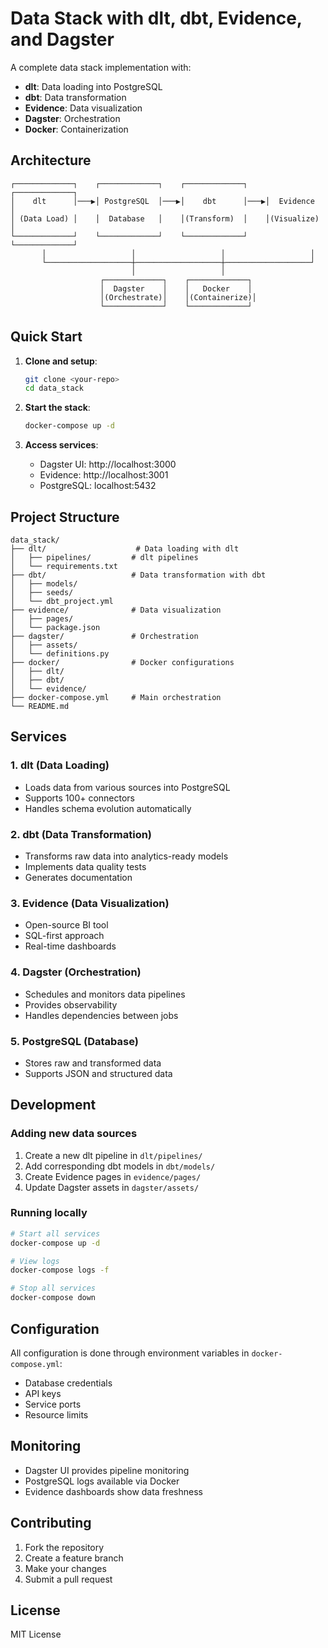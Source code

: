 # Data Stack with dlt, dbt, Evidence, and Dagster

A complete data stack implementation with:
- **dlt**: Data loading into PostgreSQL
- **dbt**: Data transformation
- **Evidence**: Data visualization
- **Dagster**: Orchestration
- **Docker**: Containerization

## Architecture

```
┌─────────────┐    ┌─────────────┐    ┌─────────────┐    ┌─────────────┐
│    dlt      │───▶│ PostgreSQL  │───▶│    dbt      │───▶│  Evidence   │
│ (Data Load) │    │  Database   │    │(Transform)  │    │(Visualize)  │
└─────────────┘    └─────────────┘    └─────────────┘    └─────────────┘
       │                   │                   │                   │
       └───────────────────┼───────────────────┼───────────────────┘
                           │                   │
                    ┌─────────────┐    ┌─────────────┐
                    │  Dagster    │    │   Docker    │
                    │(Orchestrate)│    │(Containerize)│
                    └─────────────┘    └─────────────┘
```

## Quick Start

1. **Clone and setup**:
   ```bash
   git clone <your-repo>
   cd data_stack
   ```

2. **Start the stack**:
   ```bash
   docker-compose up -d
   ```

3. **Access services**:
   - Dagster UI: http://localhost:3000
   - Evidence: http://localhost:3001
   - PostgreSQL: localhost:5432

## Project Structure

```
data_stack/
├── dlt/                    # Data loading with dlt
│   ├── pipelines/         # dlt pipelines
│   └── requirements.txt
├── dbt/                   # Data transformation with dbt
│   ├── models/
│   ├── seeds/
│   └── dbt_project.yml
├── evidence/              # Data visualization
│   ├── pages/
│   └── package.json
├── dagster/               # Orchestration
│   ├── assets/
│   └── definitions.py
├── docker/                # Docker configurations
│   ├── dlt/
│   ├── dbt/
│   └── evidence/
├── docker-compose.yml     # Main orchestration
└── README.md
```

## Services

### 1. dlt (Data Loading)
- Loads data from various sources into PostgreSQL
- Supports 100+ connectors
- Handles schema evolution automatically

### 2. dbt (Data Transformation)
- Transforms raw data into analytics-ready models
- Implements data quality tests
- Generates documentation

### 3. Evidence (Data Visualization)
- Open-source BI tool
- SQL-first approach
- Real-time dashboards

### 4. Dagster (Orchestration)
- Schedules and monitors data pipelines
- Provides observability
- Handles dependencies between jobs

### 5. PostgreSQL (Database)
- Stores raw and transformed data
- Supports JSON and structured data

## Development

### Adding new data sources
1. Create a new dlt pipeline in `dlt/pipelines/`
2. Add corresponding dbt models in `dbt/models/`
3. Create Evidence pages in `evidence/pages/`
4. Update Dagster assets in `dagster/assets/`

### Running locally
```bash
# Start all services
docker-compose up -d

# View logs
docker-compose logs -f

# Stop all services
docker-compose down
```

## Configuration

All configuration is done through environment variables in `docker-compose.yml`:
- Database credentials
- API keys
- Service ports
- Resource limits

## Monitoring

- Dagster UI provides pipeline monitoring
- PostgreSQL logs available via Docker
- Evidence dashboards show data freshness

## Contributing

1. Fork the repository
2. Create a feature branch
3. Make your changes
4. Submit a pull request

## License

MIT License 